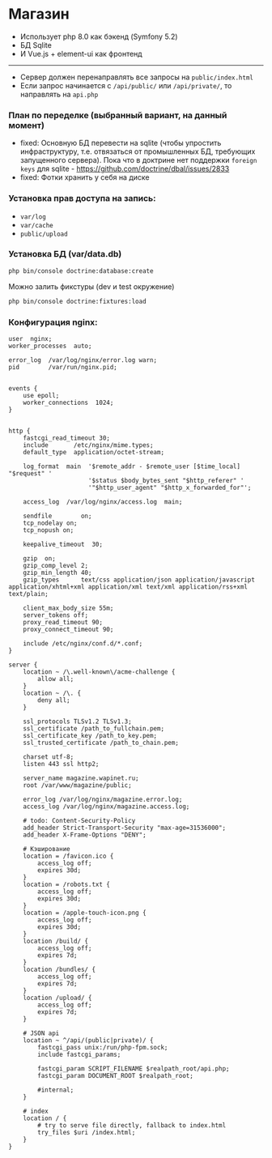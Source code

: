 # Магазин

- Использует php 8.0 как бэкенд (Symfony 5.2)
- БД Sqlite
- И Vue.js + element-ui как фронтенд

---

- Сервер должен перенаправлять все запросы на `public/index.html`
- Если запрос начинается с `/api/public/` или `/api/private/`, то направлять на `api.php`


### План по переделке (выбранный вариант, на данный момент)
- fixed: Основную БД перевести на sqlite (чтобы упростить инфраструктуру, т.е. отвязаться от промышленных БД, требующих запущенного сервера). Пока что в доктрине нет поддержки `foreign keys` для sqlite - https://github.com/doctrine/dbal/issues/2833
- fixed: Фотки хранить у себя на диске


### Установка прав доступа на запись:
- `var/log`
- `var/cache`
- `public/upload`

### Установка БД (var/data.db)
```bash
php bin/console doctrine:database:create
```
Можно залить фикстуры (dev и test окружение)
```bash
php bin/console doctrine:fixtures:load
```


### Конфигурация nginx:
```nginx
user  nginx;
worker_processes  auto;

error_log  /var/log/nginx/error.log warn;
pid        /var/run/nginx.pid;


events {
    use epoll;
    worker_connections  1024;
}


http {
    fastcgi_read_timeout 30;
    include       /etc/nginx/mime.types;
    default_type  application/octet-stream;

    log_format  main  '$remote_addr - $remote_user [$time_local] "$request" '
                      '$status $body_bytes_sent "$http_referer" '
                      '"$http_user_agent" "$http_x_forwarded_for"';

    access_log  /var/log/nginx/access.log  main;

    sendfile        on;
    tcp_nodelay on;
    tcp_nopush on;

    keepalive_timeout  30;

    gzip  on;
    gzip_comp_level 2;
    gzip_min_length 40;
    gzip_types      text/css application/json application/javascript application/xhtml+xml application/xml text/xml application/rss+xml text/plain;

    client_max_body_size 55m;
    server_tokens off;
    proxy_read_timeout 90;
    proxy_connect_timeout 90;

    include /etc/nginx/conf.d/*.conf;
}

server {
    location ~ /\.well-known\/acme-challenge {
        allow all;
    }
    location ~ /\. {
        deny all;
    }

    ssl_protocols TLSv1.2 TLSv1.3;
    ssl_certificate /path_to_fullchain.pem;
    ssl_certificate_key /path_to_key.pem;
    ssl_trusted_certificate /path_to_chain.pem;

    charset utf-8;
    listen 443 ssl http2;

    server_name magazine.wapinet.ru;
    root /var/www/magazine/public;

    error_log /var/log/nginx/magazine.error.log;
    access_log /var/log/nginx/magazine.access.log;

    # todo: Content-Security-Policy
    add_header Strict-Transport-Security "max-age=31536000";
    add_header X-Frame-Options "DENY";

    # Кэширование
    location = /favicon.ico {
        access_log off;
        expires 30d;
    }
    location = /robots.txt {
        access_log off;
        expires 30d;
    }
    location = /apple-touch-icon.png {
        access_log off;
        expires 30d;
    }
    location /build/ {
        access_log off;
        expires 7d;
    }
    location /bundles/ {
        access_log off;
        expires 7d;
    }
    location /upload/ {
        access_log off;
        expires 7d;
    }

    # JSON api
    location ~ ^/api/(public|private)/ {
        fastcgi_pass unix:/run/php-fpm.sock;
        include fastcgi_params;

        fastcgi_param SCRIPT_FILENAME $realpath_root/api.php;
        fastcgi_param DOCUMENT_ROOT $realpath_root;

        #internal;
    }

    # index
    location / {
        # try to serve file directly, fallback to index.html
        try_files $uri /index.html;
    }
}
```
